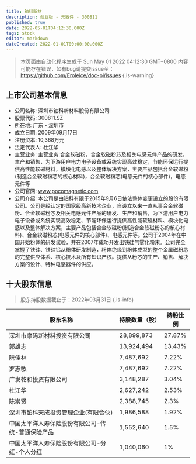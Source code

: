 ```yaml
---
title: 铂科新材
description: 创业板 - 元器件 - 300811
published: true
date: 2022-05-01T04:12:30.000Z
tags: stock
editor: markdown
dateCreated: 2022-01-01T00:00:00.000Z
---
```


> 本页面由自动化程序生成于 Sun May 01 2022 04:12:30 GMT+0800
> 内容可能存在错误，如有bug请提交issue至：https://github.com/Eroleice/doc-pi/issues
{.is-warning}

## 上市公司基本信息
- 公司名称: 深圳市铂科新材料股份有限公司
- 股票代码: 300811.SZ
- 所在地: 广东 - 深圳市
- 成立日期: 2009年09月17日
- 注册资本: 10,368万元
- 法定代表人: 杜江华
- 主营业务: 主营业务:合金软磁粉，合金软磁粉芯及相关电感元件产品的研发，生产和销售，为下游用户电力电子设备或系统实现高效稳定，节能环保运行提供高性能软磁材料，模块化电感以及整体解决方案，主要产品包括合金软磁粉(制造合金软磁粉芯的核心材料)，合金软磁粉芯(电感元件的核心部件)，电感元件等
- 公司官网: www.pocomagnetic.com
- 公司介绍: 本公司是由铂科有限于2015年9月6日依法整体变更设立的股份有限公司。公司是经认定的国家级高新技术企业，自设立以来一直从事合金软磁粉、合金软磁粉芯及相关电感元件产品的研发、生产和销售，为下游用户电力电子设备或系统实现高效稳定、节能环保运行提供高性能软磁材料、模块化电感以及整体解决方案，主要产品包括合金软磁粉(制造合金软磁粉芯的核心材料)、合金软磁粉芯(电感元件的核心部件)、电感元件等。公司于2004年在中国开始粉体的研发试验，并在2007年成功开发出铁硅气雾化粉末。公司完全掌握了铁硅、铁硅铝从粉体研发制造，粉体绝缘到粉体成型的整个金属磁粉芯的完整供应体系、核心技术及所有知识产权。提供从粉芯的生产、销售、解决方案的设计、特种电感器件的供应。


## 十大股东信息
> 股东持股数据截止于：2022年03月31日
{.is-info}

| 股东名称 | 持股数量（股） | 持股比例 |
| --- | --- | --- |
| 深圳市摩码新材料投资有限公司 | 28,899,873 | 27.87% |
| 郭雄志 | 13,924,494 | 13.43% |
| 阮佳林 | 7,487,692 | 7.22% |
| 罗志敏 | 7,487,692 | 7.22% |
| 广发乾和投资有限公司 | 3,148,287 | 3.04% |
| 杜江华 | 2,627,242 | 2.53% |
| 陈崇贤 | 2,388,745 | 2.3% |
| 深圳市铂科天成投资管理企业(有限合伙) | 1,986,588 | 1.92% |
| 中国太平洋人寿保险股份有限公司-传统-普通保险产品 | 1,552,640 | 1.5% |
| 中国太平洋人寿保险股份有限公司-分红-个人分红 | 1,040,060 | 1% |




